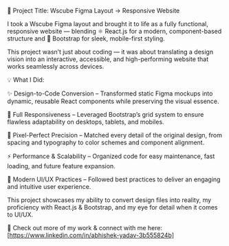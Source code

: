 🚀 Project Title: Wscube Figma Layout → Responsive Website

I took a Wscube Figma layout and brought it to life as a fully functional, responsive website — blending ⚛️ React.js for a modern, component-based structure and 🎨 Bootstrap for sleek, mobile-first styling.

This project wasn’t just about coding — it was about translating a design vision into an interactive, accessible, and high-performing website that works seamlessly across devices.


💡 What I Did:

✨ Design-to-Code Conversion – Transformed static Figma mockups into dynamic, reusable React components while preserving the visual essence.

📱 Full Responsiveness – Leveraged Bootstrap’s grid system to ensure flawless adaptability on desktops, tablets, and mobiles.

🎯 Pixel-Perfect Precision – Matched every detail of the original design, from spacing and typography to color schemes and component alignment.

⚡ Performance & Scalability – Organized code for easy maintenance, fast loading, and future feature expansion.

🎨 Modern UI/UX Practices – Followed best practices to deliver an engaging and intuitive user experience.

This project showcases my ability to convert design files into reality, my proficiency with React.js & Bootstrap, and my eye for detail when it comes to UI/UX.

🔗 Check out more of my work & connect with me here: [https://www.linkedin.com/in/abhishek-yadav-3b555824b]
